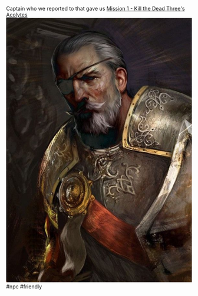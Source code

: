 Captain who we reported to that gave us [Mission 1 - Kill the Dead Three's Acolytes](Campaign%20Log/Mission%201%20-%20Kill%20the%20Dead%20Three's%20Acolytes.md)
![Captain Darmin Zodge](Images/NPCs/Captain%20Darmin%20Zodge.jpeg)
#npc #friendly